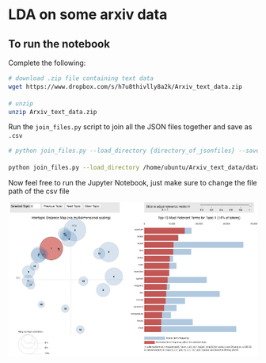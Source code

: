 # LDA on some arxiv data


## To run the notebook

Complete the following:

```bash
# download .zip file containing text data
wget https://www.dropbox.com/s/h7u8thivlly8a2k/Arxiv_text_data.zip

# unzip
unzip Arxiv_text_data.zip
```
Run the `join_files.py` script to join all the JSON files together and save as `.csv`

```bash
# python join_files.py --load_directory {directory_of_jsonfiles} --save_as {result_file_name}

python join_files.py --load_directory /home/ubuntu/Arxiv_text_data/data --save_as text_data.csv
```

Now feel free to run the Jupyter Notebook, just make sure to change the file path of the csv file

![pyldavis.png](pyldavis.png)

